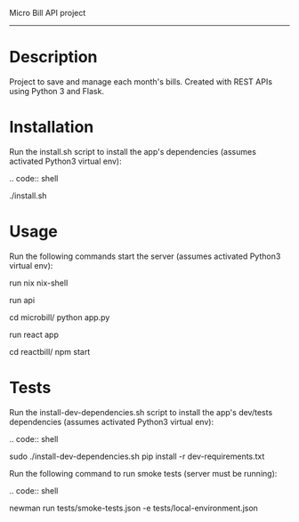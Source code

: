 Micro Bill API project
***********************************

Description
===========
Project to save and manage each month's bills. Created with REST APIs using Python 3 and Flask.


Installation
============
Run the install.sh script to install the app's dependencies (assumes activated Python3 virtual env):

.. code:: shell

  ./install.sh


Usage
=====
Run the following commands start the server (assumes activated Python3 virtual env):

run nix 
  nix-shell

run api

  cd microbill/
  python app.py

run react app
  
  
  cd reactbill/
  npm start



Tests
=====
Run the install-dev-dependencies.sh script to install the app's dev/tests dependencies (assumes activated Python3 virtual env):

.. code:: shell

  sudo ./install-dev-dependencies.sh
  pip install -r dev-requirements.txt

Run the following command to run smoke tests (server must be running):

.. code:: shell

  newman run tests/smoke-tests.json -e tests/local-environment.json
